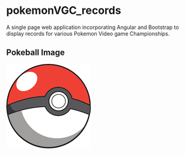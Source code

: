 # pokemonVGC_records
A single page web application incorporating Angular and Bootstrap to display records for various Pokemon Video game Championships.

## Pokeball Image
![Pokeball Image](https://github.com/Calaxar/pokemonVGC_records/blob/master/src/pokeball.png)

